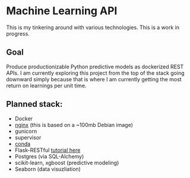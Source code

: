 # Machine Learning API
This is my tinkering around with various technologies. This is a work in progress.

## Goal
Produce productionizable Python predictive models as dockerized REST APIs. I am currently exploring this project from the top of the stack going downward simply because that is where I am currently getting the most return on learnings per unit time.

## Planned stack:
- Docker 
- [nginx](https://hub.docker.com/_/nginx/) (this is based on a ~100mb Debian image) 
- gunicorn
- supervisor
- [conda](http://conda.pydata.org/docs/intro.html)
- Flask-RESTful [tutorial here](http://blog.miguelgrinberg.com/post/designing-a-restful-api-with-python-and-flask)
- Postgres (via SQL-Alchemy)
- scikit-learn, xgboost (predictive modeling)
- Seaborn (data visuzliation)

